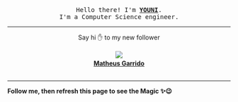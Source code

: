 <p align='center'>
    <samp>Hello there! I'm <b><a href='https://github.com/abdelyouni'>YOUNI</a></b>.<br>
        I'm a Computer Science engineer.
    </samp>
</p>
<hr>
<p align='center'>
    <span>Say hi ✋ to my new follower </span></br></br>
    <img src='https://itspot.ma/github/matheusgarrido_avatar.png'><b></br>
    <a href='https://github.com/matheusgarrido'>Matheus Garrido</a></b></br></br>
</p>
<hr>
<b>Follow me, then refresh this page to see the Magic ✨😉</b>